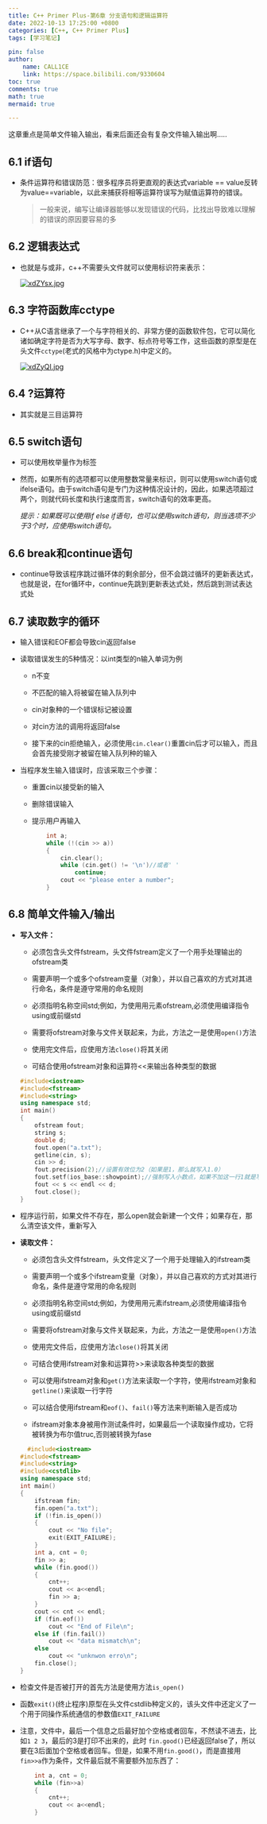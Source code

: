 ```yaml
---
title: C++ Primer Plus-第6章 分支语句和逻辑运算符
date: 2022-10-13 17:25:00 +0800
categories: [C++, C++ Primer Plus]
tags: [学习笔记]

pin: false
author: 
    name: CALL1CE
    link: https://space.bilibili.com/9330604
toc: true
comments: true
math: true
mermaid: true

---
```


这章重点是简单文件输入输出，看来后面还会有复杂文件输入输出啊.....

## 6.1 if语句

- 条件运算符和错误防范：很多程序员将更直观的表达式variable == value反转为value==variable，以此来捕获将相等运算符误写为赋值运算符的错误。
  
  > 一般来说，编写让编译器能够以发现错误的代码，比找出导致难以理解的错误的原因要容易的多

## 6.2 逻辑表达式

- 也就是与或非，c++不需要头文件就可以使用标识符来表示：
  
  [![xdZYsx.jpg](https://s1.ax1x.com/2022/10/13/xdZYsx.jpg)](https://imgse.com/i/xdZYsx)

## 6.3 字符函数库cctype

- C++从C语言继承了一个与字符相关的、非常方便的函数软件包，它可以简化诸如确定字符是否为大写字母、数字、标点符号等工作，这些函数的原型是在头文件`cctype`(老式的风格中为ctype.h)中定义的。
  
  [![xdZyQI.jpg](https://s1.ax1x.com/2022/10/13/xdZyQI.jpg)](https://imgse.com/i/xdZyQI)

## 6.4 ?运算符

- 其实就是三目运算符

## 6.5 switch语句

- 可以使用枚举量作为标签

- 然而，如果所有的选项都可以使用整数常量来标识，则可以使用switch语句或ifelse语句。由于switch语句是专门为这种情况设计的，因此，如果选项超过两个，则就代码长度和执行速度而言，switch语句的效率更高。
  
  *提示：如果既可以使用if else if语句，也可以使用switch语句，则当选项不少于3个时，应使用switch语句。*

## 6.6 break和continue语句

- continue导致该程序跳过循环体的剩余部分，但不会跳过循环的更新表达式，也就是说，在for循环中，continue先跳到更新表达式处，然后跳到测试表达式处

## 6.7 读取数字的循环

- 输入错误和EOF都会导致cin返回false

- 读取错误发生的5种情况：以int类型的n输入单词为例
  
  - n不变
  
  - 不匹配的输入将被留在输入队列中
  
  - cin对象种的一个错误标记被设置
  
  - 对cin方法的调用将返回false
  
  - 接下来的cin拒绝输入，必须使用`cin.clear()`重置cin后才可以输入，而且会首先接受刚才被留在输入队列种的输入

- 当程序发生输入错误时，应该采取三个步骤：
  
  - 重置cin以接受新的输入
  
  - 删除错误输入
  
  - 提示用户再输入
    
    ```cpp
        int a;
        while (!(cin >> a))
        {
            cin.clear();
            while (cin.get() != '\n')//或者' '
                continue;
            cout << "please enter a number";
        }
    ```

## 6.8 简单文件输入/输出

- **写入文件：**
  
  - 必须包含头文件fstream，头文件fstream定义了一个用手处理输出的ofstream类
  
  - 需要声明一个或多个ofstream变量（对象），并以自己喜欢的方式对其进行命名，条件是遵守常用的命名规则
  
  - 必须指明名称空间std;例如，为使用用元素ofstream,必须使用编译指令using或前缀std
  
  - 需要将ofstream对象与文件关联起来，为此，方法之一是使用`open()`方法
  
  - 使用完文件后，应使用方法`close()`将其关闭
  
  - 可结合使用ofstream对象和运算符<<来输出各种类型的数据
  
  ```cpp
  #include<iostream>
  #include<fstream>
  #include<string>
  using namespace std;
  int main()
  {
      ofstream fout;
      string s;
      double d;
      fout.open("a.txt");
      getline(cin, s);
      cin >> d;
      fout.precision(2);//设置有效位为2（如果是1，那么就写入1.0）
      fout.setf(ios_base::showpoint);//强制写入小数点，如果不加这一行1就是写入1了
      fout << s << endl << d;
      fout.close();
  }
  ```

- 程序运行前，如果文件不存在，那么open就会新建一个文件；如果存在，那么清空该文件，重新写入

- **读取文件：**
  
  - 必须包含头文件fstream，头文件定义了一个用于处理输入的ifstream类
  
  - 需要声明一个或多个ifstream变量（对象），并以自己喜欢的方式对其进行命名，条件是遵守常用的命名规则
  
  - 必须指明名称空间std;例如，为使用用元素ifstream,必须使用编译指令using或前缀std
  
  - 需要将ofstream对象与文件关联起来，为此，方法之一是使用`open()`方法
  
  - 使用完文件后，应使用方法`close()`将其关闭
  
  - 可结合使用ifstream对象和运算符>>来读取各种类型的数据
  
  - 可以使用ifstream对象和`get()`方法来读取一个字符，使用ifstream对象和`getline()`来读取一行字符
  
  - 可以结合使用ifstream和`eof()`、`fail()`等方法来判断输入是否成功
  
  - ifstream对象本身被用作测试条件时，如果最后一个读取操作成功，它将被转换为布尔值truc,否则被转换为fase
  
  ```cpp
    #include<iostream>
  #include<fstream>
  #include<string>
  #include<cstdlib>
  using namespace std;
  int main()
  {
      ifstream fin;
      fin.open("a.txt");
      if (!fin.is_open())
      {
          cout << "No file";
          exit(EXIT_FAILURE);
      }
      int a, cnt = 0;
      fin >> a;
      while (fin.good())
      {
          cnt++;
          cout << a<<endl;
          fin >> a;
      }
      cout << cnt << endl;
      if (fin.eof())
          cout << "End of File\n";
      else if (fin.fail())
          cout << "data mismatch\n";
      else
          cout << "unknwon erro\n";
      fin.close();
  }
  ```

- 检查文件是否被打开的首先方法是使用方法`is_open()`

- 函数`exit()`(终止程序)原型在头文件cstdlib种定义的，该头文件中还定义了一个用于同操作系统通信的参数值`EXIT_FAILURE`

- 注意，文件中，最后一个信息之后最好加个空格或者回车，不然读不进去，比如`1 2 3`，最后的3是打印不出来的，此时 `fin.good()`已经返回false了，所以要在3后面加个空格或者回车。但是，如果不用`fin.good()`，而是直接用`fin>>a`作为条件，文件最后就不需要额外加东西了：
  
  ```cpp
      int a, cnt = 0;
      while (fin>>a)
      {
          cnt++;
          cout << a<<endl;
      }
  ```

